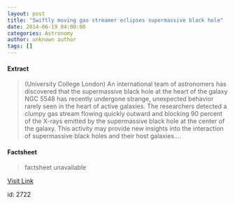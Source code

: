 ```yaml
---
layout: post
title: "Swiftly moving gas streamer eclipses supermassive black hole"
date: 2014-06-19 04:00:00
categories: Astronomy
author: unknown author
tags: []
---
```



#### Extract
>(University College London) An international team of astronomers has discovered that the supermassive black hole at the heart of the galaxy NGC 5548 has recently undergone strange, unexpected behavior rarely seen in the heart of active galaxies. The researchers detected a clumpy gas stream flowing quickly outward and blocking 90 percent of the X-rays emitted by the supermassive black hole at the center of the galaxy. This activity may provide new insights into the interaction of supermassive black holes and their host galaxies....

#### Factsheet
>factsheet unavailable

[Visit Link](http://www.eurekalert.org/pub_releases/2014-06/ucl-smg061714.php)

id:    2722


